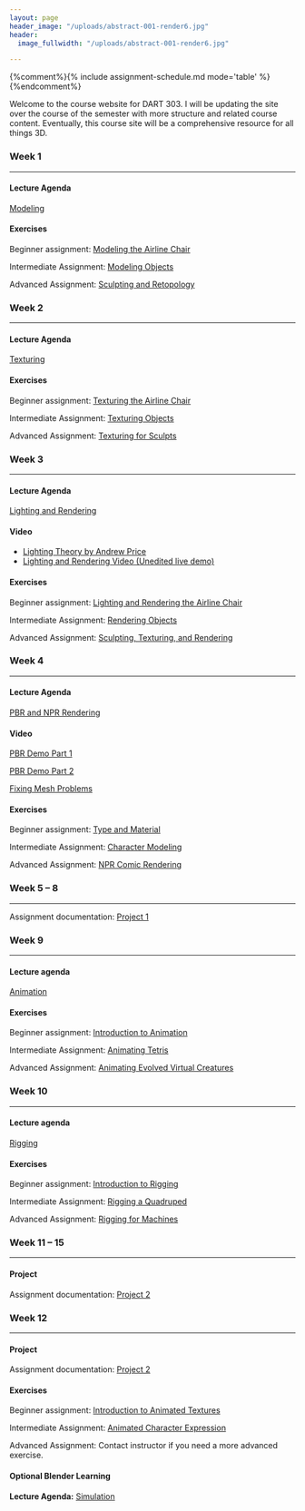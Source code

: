 ```yaml
---
layout: page
header_image: "/uploads/abstract-001-render6.jpg"
header:
  image_fullwidth: "/uploads/abstract-001-render6.jpg"

---
```

{%comment%}{% include assignment-schedule.md mode='table' %}{%endcomment%}

Welcome to the course website for DART 303. I will be updating the site over the course of the semester with more structure and related course content. Eventually, this course site will be a comprehensive resource for all things 3D.

### Week 1

***

#### Lecture Agenda

[Modeling]({{site.baseurl}}/agenda/modeling/)

#### Exercises

Beginner assignment: [Modeling the Airline Chair]({{site.baseurl}}/assignments/modeling-the-airline-chair.html)

Intermediate Assignment: [Modeling Objects]({{site.baseurl}}/assignments/modeling-objects.html)

Advanced Assignment: [Sculpting and Retopology]({{site.baseurl}}/assignments/sculpting-and-retopology.html)

### Week 2

***

#### Lecture Agenda

[Texturing]({{site.baseurl}}/agenda/texturing/)

#### Exercises

Beginner assignment: [Texturing the Airline Chair]({{site.baseurl}}/assignments/texturing-the-airline-chair.html)

Intermediate Assignment: [Texturing Objects]({{site.baseurl}}/assignments/texturing-objects.html)

Advanced Assignment: [Texturing for Sculpts]({{site.baseurl}}/assignments/texturing-for-sculpts.html)

### Week 3

***

#### Lecture Agenda

[Lighting and Rendering]({{site.baseurl}}/agenda/lighting-rendering/)

#### Video

* [Lighting Theory by Andrew Price](https://www.youtube.com/playlist?list=PLjEaoINr3zgH9vCr47kSS5W8PEJBNIiwK "Lighting Theory by Andrew Price")
* [Lighting and Rendering Video (Unedited live demo)](https://vimeo.com/456374066)

#### Exercises

Beginner assignment: [Lighting and Rendering the Airline Chair]({{site.baseurl}}/assignments/lighting-and-rendering-the-airline-chair.html)

Intermediate Assignment: [Rendering Objects]({{site.baseurl}}/assignments/rendering-objects.html)

Advanced Assignment: [Sculpting, Texturing, and Rendering]({{site.baseurl}}/assignments/sculpting-texturing-and-rendering.html)

### Week 4

***

#### Lecture Agenda

[PBR and NPR Rendering]({{site.baseurl}}/agenda/pbr-npr-rendering/)

#### Video

[PBR Demo Part 1](https://vimeo.com/458809958)

[PBR Demo Part 2](https://vimeo.com/458831363)

[Fixing Mesh Problems](https://vimeo.com/457984249)

#### Exercises

Beginner assignment: [Type and Material]({{site.baseurl}}/assignments/verb-noun-text.html)

Intermediate Assignment: [Character Modeling]({{site.baseurl}}/assignments/character-modeling.html)

Advanced Assignment: [NPR Comic Rendering]({{site.baseurl}}/assignments/npr-comic-rendering.html)

### Week 5 – 8

***

Assignment documentation: [Project 1]({{site.baseurl}}/assignments/project-1.html)

### Week 9

***

#### Lecture agenda

[Animation]({{site.baseurl}}/agenda/animation/)

#### Exercises

Beginner assignment: [Introduction to Animation](https://michaelcollins.xyz/3d-digital-studio-master/assignments/animation.html)

Intermediate Assignment: [Animating Tetris](https://michaelcollins.xyz/3d-digital-studio-master/assignments/animating-tetris.html)

Advanced Assignment: [Animating Evolved Virtual Creatures](https://michaelcollins.xyz/3d-digital-studio-master/assignments/animating-evolved-virtual-creatures.html)

### Week 10

***

#### Lecture agenda

[Rigging]({{site.baseurl}}/agenda/animation/)

#### Exercises

Beginner assignment: [Introduction to Rigging](https://michaelcollins.xyz/3d-digital-studio-master/assignments/introduction-to-rigging.html)

Intermediate Assignment: [Rigging a Quadruped](https://michaelcollins.xyz/3d-digital-studio-master/assignments/rigging-a-quadruped.html)

Advanced Assignment: [Rigging for Machines](https://michaelcollins.xyz/3d-digital-studio-master/assignments/rigging-for-machines.html)

### Week 11 – 15

***

#### Project

Assignment documentation: [Project 2](https://michaelcollins.xyz/3d-digital-studio-master/assignments/project-2.html)

### Week 12

***

#### Project

Assignment documentation: [Project 2](https://michaelcollins.xyz/3d-digital-studio-master/assignments/project-2.html)

#### Exercises

Beginner assignment: [Introduction to Animated Textures](https://michaelcollins.xyz/3d-digital-studio-master/assignments/introduction-to-animated-textures.html)

Intermediate Assignment: [Animated Character Expression](https://michaelcollins.xyz/3d-digital-studio-master/assignments/animated-textures-character.html)

Advanced Assignment: Contact instructor if you need a more advanced exercise.

#### Optional Blender Learning

**Lecture Agenda:** [Simulation](https://michaelcollins.xyz/3d-digital-studio-master/agenda/simulation/)